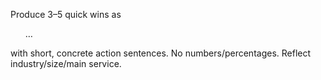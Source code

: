 Produce 3–5 quick wins as <ul>…</ul> with short, concrete action sentences. No numbers/percentages. Reflect industry/size/main service.